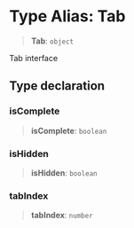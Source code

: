 # Type Alias: Tab

> **Tab**: `object`

Tab interface

## Type declaration

### isComplete

> **isComplete**: `boolean`

### isHidden

> **isHidden**: `boolean`

### tabIndex

> **tabIndex**: `number`
